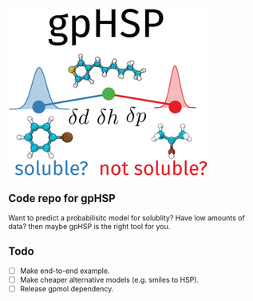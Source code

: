![](images/gpHSP_in_a_nutshell.jpg)

## Code repo for gpHSP

Want to predict a probabilisitc model for solublity? Have low amounts of data? then maybe gpHSP is the right tool for you.


## Todo 

- [ ] Make end-to-end example.
- [ ] Make cheaper alternative models (e.g. smiles to HSP).
- [ ] Release gpmol dependency.
